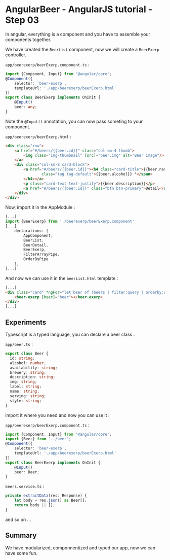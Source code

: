 # AngularBeer - AngularJS tutorial - Step 03 #

In angular, everything is a component and you have to assemble your components together.

We have created the `BeerList` component, now we will create a `BeerExerp` controller.

`app/beerexerp/beerExerp.component.ts` :

```typescript
import {Component, Input} from '@angular/core';
@Component({
    selector: 'beer-exerp',
    templateUrl: './app/beerexerp/beerExerp.html'
})
export class BeerExerp implements OnInit {
    @Input()
    beer: any;
}
```

Note the `@Input()` annotation, you can now pass someting to your component.

`app/beerexerp/beerExerp.html` :

```html
<div class="row">
    <a href="#/beers/{{beer.id}}" class="col-sm-4 thumb">
        <img class="img-thumbnail" [src]="beer.img" alt="Beer image"/>
    </a>
    <div class="col-sm-8 card-block">
        <a href="#/beers/{{beer.id}}"><h4 class="card-title">{{beer.name}} <span
                class="tag tag-default">{{beer.alcohol}} °</span>
        </h4></a>
        <p class="card-text text-justify">{{beer.description}}</p>
        <a href="#/beers/{{beer.id}}" class="btn btn-primary">Detail</a>
    </div>
</div>
```

Now, import it in the AppModule :

```typescript
[...]
import {BeerExerp} from './beerexerp/beerExerp.component'
[...]
    declarations: [
        AppComponent,
        BeerList,
        BeerDetail,
        BeerExerp,
        FilterArrayPipe,
        OrderByPipe
    ],
[...]
```

And now we can use it in the `beerList.html` template :

```html
[...]
<div class="card" *ngFor="let beer of (beers | filter:query | orderby:orderProp)">
    <beer-exerp [beer]="beer"></beer-exerp>
</div>
[...]
```

## Experiments ##

Typescript is a typed language, you can declare a beer class :

`app/beer.ts` :

```typescript
export class Beer {
  id: string;
  alcohol: number;
  availability: string;
  brewery: string;
  description: string;
  img: string;
  label: string;
  name: string;
  serving: string;
  style: string;
}
```

import it where you need and now you can use it :

`app/beerexerp/beerExerp.component.ts` :

```typescript
import {Component, Input} from '@angular/core';
import {Beer} from '../beer';
@Component({
    selector: 'beer-exerp',
    templateUrl: './app/beerexerp/beerExerp.html'
})
export class BeerExerp implements OnInit {
    @Input()
    beer: Beer;
}
```

`beers.service.ts` :

```typescript
private extractData(res: Response) {
    let body = res.json() as Beer[];
    return body || [];
}
```

and so on ...

## Summary ##

We have modularized, componnentized and typed our app, now we can have some fun.